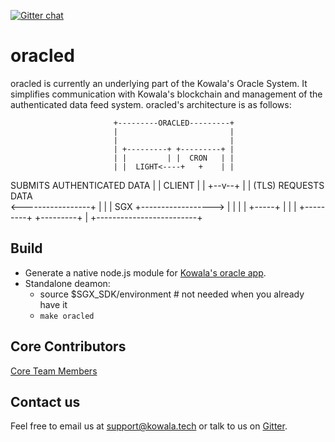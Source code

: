 [![Gitter chat](https://badges.gitter.im/kowala/kcoin.png)](https://gitter.im/kowala-tech/lobby)

# oracled

oracled is currently an underlying part of the Kowala's Oracle System. It simplifies communication with Kowala's blockchain and management of the authenticated data feed system. oracled's architecture is as follows:

                           +---------ORACLED---------+
                           |                         |
                           |                         |
                           | +---------+ +---------+ |
                           | |         | |  CRON   | |
                           | |  LIGHT<----+   +    | |  

SUBMITS AUTHENTICATED DATA | | CLIENT | | +--v--+ | | (TLS) REQUESTS DATA  
 <-----------------+ | | | SGX +------------------>
| | | | +-----+ | |
| +---------+ +---------+ |
+-------------------------+

## Build

* Generate a native node.js module for [Kowala's oracle app](https://github.com/kowala-tech/oracle).
* Standalone deamon:
  * source $SGX_SDK/environment # not needed when you already have it
  * `make oracled`

## Core Contributors

[Core Team Members](https://github.com/orgs/kowala-tech/people)

## Contact us

Feel free to email us at support@kowala.tech or talk to us on [Gitter](https://gitter.im/kowala-tech/lobby).
